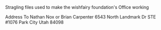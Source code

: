 Stragling files used to make the wishfairy foundation's Office working

Address To
Nathan Nox
or
Brian Carpenter
6543 North Landmark Dr
STE #1076
Park City Utah 84098
